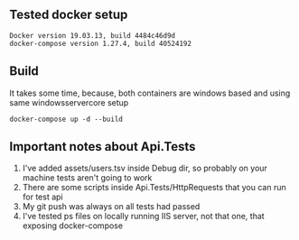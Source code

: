﻿## Tested docker setup
```
Docker version 19.03.13, build 4484c46d9d
docker-compose version 1.27.4, build 40524192
```
## Build
It takes some time, because, both containers are windows based and using same windowsservercore setup
```
docker-compose up -d --build
```

## Important notes about Api.Tests

1. I've added assets/users.tsv inside Debug dir, so probably on your machine tests aren't going to work
2. There are some scripts inside Api.Tests/HttpRequests that you can run for test api
3. My git push was always on all tests had passed
4. I've tested ps files on locally running IIS server, not that one, that exposing docker-compose